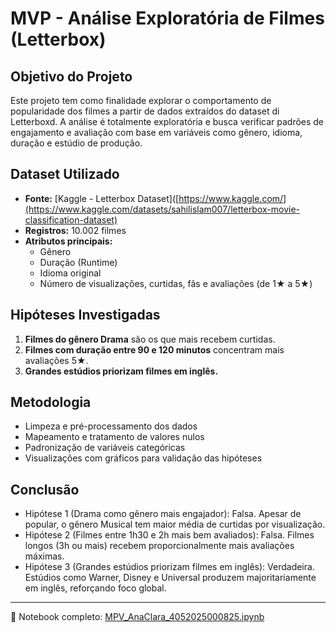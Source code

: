 # MVP - Análise Exploratória de Filmes (Letterbox)

##  Objetivo do Projeto

Este projeto tem como finalidade explorar o comportamento de popularidade dos filmes a partir de dados extraídos do dataset di Letterboxd. A análise é totalmente exploratória e busca verificar padrões de engajamento e avaliação com base em variáveis como gênero, idioma, duração e estúdio de produção.

## Dataset Utilizado

- **Fonte:** [Kaggle - Letterbox Dataset]([https://www.kaggle.com/](https://www.kaggle.com/datasets/sahilislam007/letterbox-movie-classification-dataset)
- **Registros:** 10.002 filmes
- **Atributos principais:**
  - Gênero
  - Duração (Runtime)
  - Idioma original
  - Número de visualizações, curtidas, fãs e avaliações (de 1★ a 5★)

## Hipóteses Investigadas

1. **Filmes do gênero Drama** são os que mais recebem curtidas.
2. **Filmes com duração entre 90 e 120 minutos** concentram mais avaliações 5★.
3. **Grandes estúdios priorizam filmes em inglês.**

## Metodologia

- Limpeza e pré-processamento dos dados
- Mapeamento e tratamento de valores nulos
- Padronização de variáveis categóricas
- Visualizações com gráficos para validação das hipóteses

## Conclusão

- Hipótese 1 (Drama como gênero mais engajador): Falsa. Apesar de popular, o gênero Musical tem maior média de curtidas por visualização.
- Hipótese 2 (Filmes entre 1h30 e 2h mais bem avaliados): Falsa. Filmes longos (3h ou mais) recebem proporcionalmente mais avaliações máximas.
- Hipótese 3 (Grandes estúdios priorizam filmes em inglês): Verdadeira. Estúdios como Warner, Disney e Universal produzem majoritariamente em inglês, reforçando foco global.

---

📎 Notebook completo: 
[MPV_AnaClara_4052025000825.ipynb](https://github.com/AnaClaraAlmeida/mvp_movies/blob/main/MPV_AnaClara_4052025000825.ipynb)
